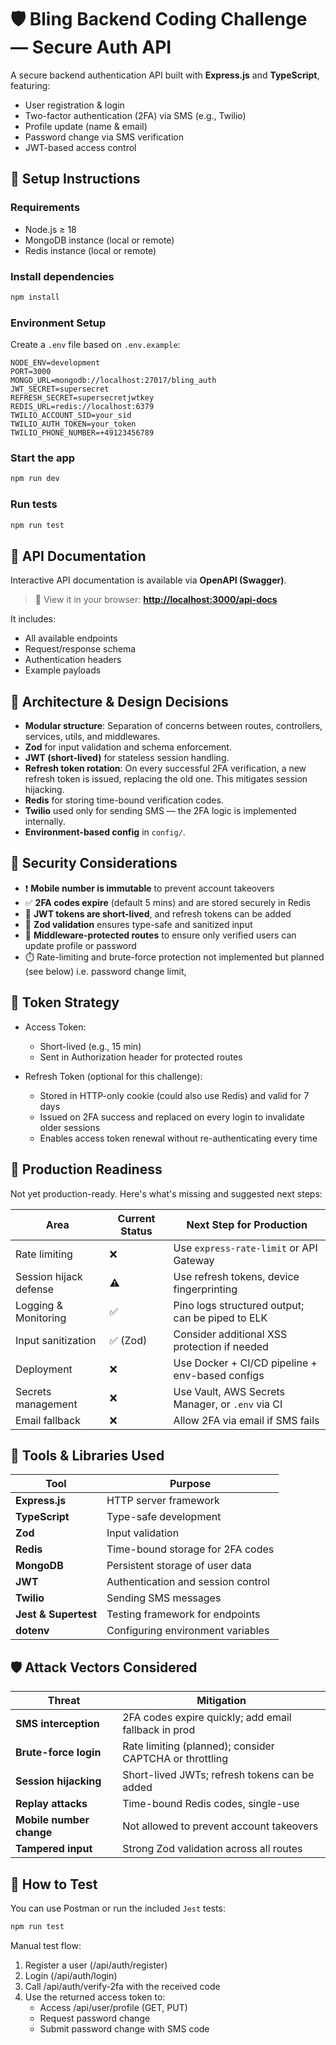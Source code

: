 # 🛡️ Bling Backend Coding Challenge — Secure Auth API

A secure backend authentication API built with **Express.js** and **TypeScript**, featuring:

- User registration & login
- Two-factor authentication (2FA) via SMS (e.g., Twilio)
- Profile update (name & email)
- Password change via SMS verification
- JWT-based access control

## 🚀 Setup Instructions

### Requirements

- Node.js ≥ 18
- MongoDB instance (local or remote)
- Redis instance (local or remote)

### Install dependencies

```bash
npm install
```

### Environment Setup

Create a `.env` file based on `.env.example`:

```env
NODE_ENV=development
PORT=3000
MONGO_URL=mongodb://localhost:27017/bling_auth
JWT_SECRET=supersecret
REFRESH_SECRET=supersecretjwtkey
REDIS_URL=redis://localhost:6379
TWILIO_ACCOUNT_SID=your_sid
TWILIO_AUTH_TOKEN=your_token
TWILIO_PHONE_NUMBER=+49123456789
```

### Start the app

```bash
npm run dev
```

### Run tests

```bash
npm run test
```

## 📘 API Documentation

Interactive API documentation is available via **OpenAPI (Swagger)**.

> 🧪 View it in your browser:
> **[http://localhost:3000/api-docs](http://localhost:3000/api-docs)**

It includes:

- All available endpoints
- Request/response schema
- Authentication headers
- Example payloads

## 🧠 Architecture & Design Decisions

- **Modular structure**: Separation of concerns between routes, controllers, services, utils, and middlewares.
- **Zod** for input validation and schema enforcement.
- **JWT (short-lived)** for stateless session handling.
- **Refresh token rotation**: On every successful 2FA verification, a new refresh token is issued, replacing the old one. This mitigates session hijacking.
- **Redis** for storing time-bound verification codes.
- **Twilio** used only for sending SMS — the 2FA logic is implemented internally.
- **Environment-based config** in `config/`.

## 🔐 Security Considerations

- ❗ **Mobile number is immutable** to prevent account takeovers
- ✅ **2FA codes expire** (default 5 mins) and are stored securely in Redis
- 🪪 **JWT tokens are short-lived**, and refresh tokens can be added
- 🧼 **Zod validation** ensures type-safe and sanitized input
- 🧱 **Middleware-protected routes** to ensure only verified users can update profile or password
- ⏱️ Rate-limiting and brute-force protection not implemented but planned (see below) i.e. password change limit,

## 🔄 Token Strategy

- Access Token:

  - Short-lived (e.g., 15 min)
  - Sent in Authorization header for protected routes

- Refresh Token (optional for this challenge):
  - Stored in HTTP-only cookie (could also use Redis) and valid for 7 days
  - Issued on 2FA success and replaced on every login to invalidate older sessions
  - Enables access token renewal without re-authenticating every time

## 🚧 Production Readiness

Not yet production-ready. Here's what's missing and suggested next steps:

| Area                   | Current Status | Next Step for Production                         |
| ---------------------- | -------------- | ------------------------------------------------ |
| Rate limiting          | ❌             | Use `express-rate-limit` or API Gateway          |
| Session hijack defense | ⚠️             | Use refresh tokens, device fingerprinting        |
| Logging & Monitoring   | ✅             | Pino logs structured output; can be piped to ELK |
| Input sanitization     | ✅ (Zod)       | Consider additional XSS protection if needed     |
| Deployment             | ❌             | Use Docker + CI/CD pipeline + env-based configs  |
| Secrets management     | ❌             | Use Vault, AWS Secrets Manager, or `.env` via CI |
| Email fallback         | ❌             | Allow 2FA via email if SMS fails                 |

## 🧰 Tools & Libraries Used

| Tool                 | Purpose                            |
| -------------------- | ---------------------------------- |
| **Express.js**       | HTTP server framework              |
| **TypeScript**       | Type-safe development              |
| **Zod**              | Input validation                   |
| **Redis**            | Time-bound storage for 2FA codes   |
| **MongoDB**          | Persistent storage of user data    |
| **JWT**              | Authentication and session control |
| **Twilio**           | Sending SMS messages               |
| **Jest & Supertest** | Testing framework for endpoints    |
| **dotenv**           | Configuring environment variables  |

## 🛡️ Attack Vectors Considered

| Threat                   | Mitigation                                              |
| ------------------------ | ------------------------------------------------------- |
| **SMS interception**     | 2FA codes expire quickly; add email fallback in prod    |
| **Brute-force login**    | Rate limiting (planned); consider CAPTCHA or throttling |
| **Session hijacking**    | Short-lived JWTs; refresh tokens can be added           |
| **Replay attacks**       | Time-bound Redis codes, single-use                      |
| **Mobile number change** | Not allowed to prevent account takeovers                |
| **Tampered input**       | Strong Zod validation across all routes                 |

## 🧪 How to Test

You can use Postman or run the included `Jest` tests:

```bash
npm run test
```

Manual test flow:

1. Register a user (/api/auth/register)
2. Login (/api/auth/login)
3. Call /api/auth/verify-2fa with the received code
4. Use the returned access token to:
   - Access /api/user/profile (GET, PUT)
   - Request password change
   - Submit password change with SMS code
